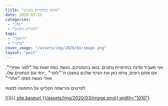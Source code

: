 ```yaml
---
title: "סדנה בהדמיית נתונים"
date: 2020-03-25
categories: 
 - "בלוג"
 - "הדמיית-נתונים"
tags: 
 - "הרצאה"
 - "סדנה"
cover_image: "/assets/img/2020/03/image.png"
layout: "post"
---
```


אני מעביר סדנה בהדמיית נתונים. בואו בהמוניכם. נעשה כמה זוגות של ״לפני ואחרי״. אם אתם רוצים, צרפו כאן את הגרף שלכם במצבו ה־״לפני״ , יחד עם הנתונים שלו, ואולי נעשה ממנו ״אחרי״

לפרטים והרשמה הקליקו על התמונה למטה

[![]({{ site.baseurl }}/assets/img/2020/03/image.png){:width="1010"}](https://www.facebook.com/events/789620554858562/?active_tab=about)
